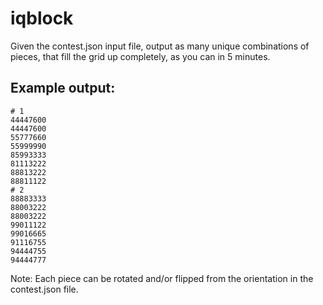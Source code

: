 # iqblock

Given the contest.json input file, output as many unique combinations of
pieces, that fill the grid up completely, as you can in 5 minutes.

## Example output:

```
# 1
44447600
44447600
55777660
55999990
85993333
81113222
88813222
88811122
# 2
88883333
88003222
88003222
99011122
99016665
91116755
94444755
94444777
```

Note: Each piece can be rotated and/or flipped from the orientation in the
contest.json file.
